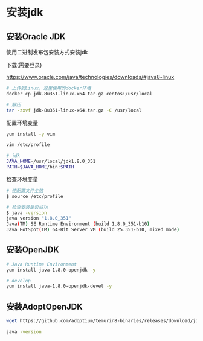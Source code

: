 # 安装jdk

## 安装Oracle JDK

使用二进制发布包安装方式安装jdk

下载(需要登录)

https://www.oracle.com/java/technologies/downloads/#java8-linux

```bash
# 上传到Linux，这里使用的docker环境
docker cp jdk-8u351-linux-x64.tar.gz centos:/usr/local

# 解压
tar -zxvf jdk-8u351-linux-x64.tar.gz -C /usr/local
```

配置环境变量

```bash
yum install -y vim

vim /etc/profile

# jdk
JAVA_HOME=/usr/local/jdk1.8.0_351
PATH=$JAVA_HOME/bin:$PATH
```

检查环境变量

```bash
# 使配置文件生效
$ source /etc/profile

# 检查安装是否成功
$ java -version
java version "1.8.0_351"
Java(TM) SE Runtime Environment (build 1.8.0_351-b10)
Java HotSpot(TM) 64-Bit Server VM (build 25.351-b10, mixed mode)
```

## 安装OpenJDK

```bash
# Java Runtime Environment
yum install java-1.8.0-openjdk -y

# develop
yum install java-1.8.0-openjdk-devel -y
```

## 安装AdoptOpenJDK

```bash
wget https://github.com/adoptium/temurin8-binaries/releases/download/jdk8u362-b09/OpenJDK8U-jdk_x64_linux_hotspot_8u362b09.tar.gz

```

```bash
java -version
```